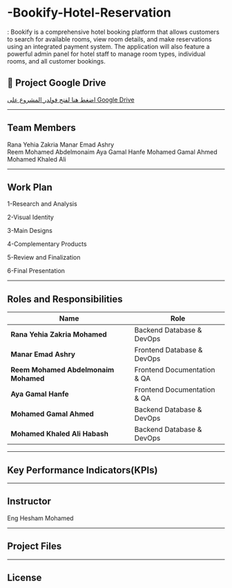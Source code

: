 # -Bookify-Hotel-Reservation
: Bookify is a comprehensive hotel booking platform that allows customers to search for available rooms, view room details, and make reservations using an integrated payment system. The application will also feature a powerful admin panel for hotel staff to manage room types, individual rooms, and all customer bookings.

## 📂 Project Google Drive
[اضغط هنا لفتح فولدر المشروع على Google Drive](https://drive.google.com/drive/folders/1zWXJy2xdl9-I7hE10uvzB55h1XVbUP4_?usp=drive_link)

---

## Team Members
Rana Yehia Zakria 
Manar Emad Ashry	
Reem Mohamed Abdelmonaim
Aya Gamal Hanfe	
Mohamed Gamal Ahmed	
Mohamed Khaled Ali 

---

## Work Plan
1-Research and Analysis


2-Visual Identity


3-Main Designs


4-Complementary Products


5-Review and Finalization


6-Final Presentation

---

## Roles and Responsibilities


| Name                                | Role                                |
|-------------------------------------|-------------------------------------|
| **Rana Yehia Zakria Mohamed**       | Backend Database & DevOps           |
| **Manar Emad Ashry**                | Frontend Database & DevOps          |
| **Reem Mohamed Abdelmonaim Mohamed**| Frontend Documentation & QA         |
| **Aya Gamal Hanfe**                 | Frontend Documentation & QA         |
| **Mohamed Gamal Ahmed**             | Backend Database & DevOps           |
| **Mohamed Khaled Ali Habash**       | Backend Database & DevOps           |

---

## Key Performance Indicators(KPIs)


---

## Instructor
Eng Hesham Mohamed

---

## Project Files


---


## License





